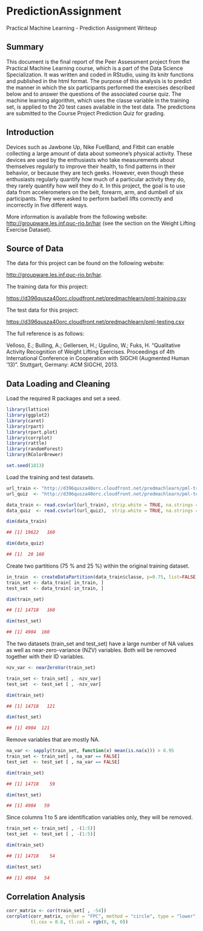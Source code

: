 PredictionAssignment
=======================
Practical Machine Learning - Prediction Assignment Writeup

Summary
--------
This document is the final report of the Peer Assessment project from the Practical Machine Learning course, which is a part of the Data Science Specialization. It was written and coded in RStudio, using its knitr functions and published in the html format. The purpose of this analysis is to predict the manner in which the six participants performed the exercises described below and to answer the questions of the associated course quiz. The machine learning algorithm, which uses the classe variable in the training set, is applied to the 20 test cases available in the test data. The predictions are submitted to the Course Project Prediction Quiz for grading.

Introduction
-------------
Devices such as Jawbone Up, Nike FuelBand, and Fitbit can enable collecting a large amount of data about someone’s physical activity. These devices are used by the enthusiasts who take measurements about themselves regularly to improve their health, to find patterns in their behavior, or because they are tech geeks. However, even though these enthusiasts regularly quantify how much of a particular activity they do, they rarely quantify how well they do it. In this project, the goal is to use data from accelerometers on the belt, forearm, arm, and dumbell of six participants. They were asked to perform barbell lifts correctly and incorrectly in five different ways.

More information is available from the following website: http://groupware.les.inf.puc-rio.br/har (see the section on the Weight Lifting Exercise Dataset).

Source of Data
--------------
The data for this project can be found on the following website:

http://groupware.les.inf.puc-rio.br/har.

The training data for this project:

https://d396qusza40orc.cloudfront.net/predmachlearn/pml-training.csv

The test data for this project:

https://d396qusza40orc.cloudfront.net/predmachlearn/pml-testing.csv

The full reference is as follows:

Velloso, E.; Bulling, A.; Gellersen, H.; Ugulino, W.; Fuks, H. “Qualitative Activity Recognition of Weight Lifting Exercises. Proceedings of 4th International Conference in Cooperation with SIGCHI (Augmented Human ’13)”. Stuttgart, Germany: ACM SIGCHI, 2013.

Data Loading and Cleaning
-------------------------

Load the required R packages and set a seed.
``` r
library(lattice)
library(ggplot2)
library(caret)
library(rpart)
library(rpart.plot)
library(corrplot)
library(rattle)
library(randomForest)
library(RColorBrewer)
``` 
``` r
set.seed(1813)
``` 
Load the training and test datasets.
``` r
url_train <- "http://d396qusza40orc.cloudfront.net/predmachlearn/pml-training.csv"
url_quiz  <- "http://d396qusza40orc.cloudfront.net/predmachlearn/pml-testing.csv"
``` 
``` r
data_train <- read.csv(url(url_train), strip.white = TRUE, na.strings = c("NA",""))
data_quiz  <- read.csv(url(url_quiz),  strip.white = TRUE, na.strings = c("NA",""))
``` 
``` r
dim(data_train)
``` 
``` r
## [1] 19622   160
``` 
``` r
dim(data_quiz)
``` 
``` r
## [1]  20 160
```
Create two partitions (75 % and 25 %) within the original training dataset.
``` r
in_train  <- createDataPartition(data_train$classe, p=0.75, list=FALSE)
train_set <- data_train[ in_train, ]
test_set  <- data_train[-in_train, ]
``` 
``` r
dim(train_set)
``` 
``` r
## [1] 14718   160
``` 
``` r
dim(test_set)
``` 
``` r
## [1] 4904  160
``` 
The two datasets (train_set and test_set) have a large number of NA values as well as near-zero-variance (NZV) variables. Both will be removed together with their ID variables.
``` r
nzv_var <- nearZeroVar(train_set)
``` 
``` r
train_set <- train_set[ , -nzv_var]
test_set  <- test_set [ , -nzv_var]
``` 
``` r
dim(train_set)
``` 
``` r
## [1] 14718   121
``` 
``` r
dim(test_set)
``` 
``` r
## [1] 4904  121
``` 
Remove variables that are mostly NA.
``` r
na_var <- sapply(train_set, function(x) mean(is.na(x))) > 0.95
train_set <- train_set[ , na_var == FALSE]
test_set  <- test_set [ , na_var == FALSE]
``` 
``` r
dim(train_set)
``` 
``` r
## [1] 14718    59
``` 
``` r
dim(test_set)
``` 
``` r
## [1] 4904   59
``` 
Since columns 1 to 5 are identification variables only, they will be removed.
``` r
train_set <- train_set[ , -(1:5)]
test_set  <- test_set [ , -(1:5)]
``` 
``` r
dim(train_set)
``` 
``` r
## [1] 14718    54
``` 
``` r
dim(test_set)
``` 
``` r
## [1] 4904   54
```

Correlation Analysis
--------------------
 
``` r
corr_matrix <- cor(train_set[ , -54])
corrplot(corr_matrix, order = "FPC", method = "circle", type = "lower",
         tl.cex = 0.6, tl.col = rgb(0, 0, 0))
``` 

``` r
``` 
``` r
``` 
``` r
``` 
``` r
``` 
``` r
``` 
``` r
``` 
``` r
``` 
``` r
``` 
``` r
``` 
``` r
``` 
``` r
``` 








